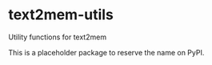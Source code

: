 # text2mem-utils

Utility functions for text2mem

This is a placeholder package to reserve the name on PyPI.
